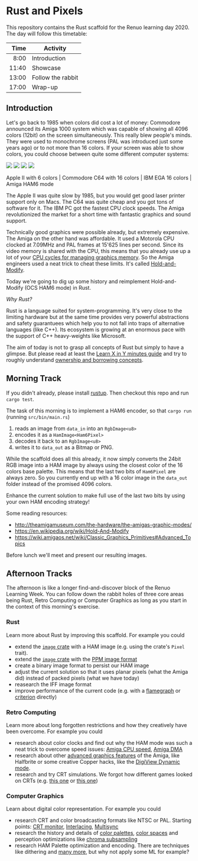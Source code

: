 # Rust and Pixels

This repository contains the Rust scaffold for the Renuo learning day 2020.
The day will follow this timetable:

| Time  | Activity          |
| ----: | ----------------- |
|  8:00 | Introduction      |
| 11:40 | Showcase          |
| 13:00 | Follow the rabbit |
| 17:00 | Wrap-up           |

## Introduction

Let's go back to 1985 when colors did cost a lot of money: Commodore announced its Amiga 1000 system which was
capable of showing all 4096 colors (12bit) on the screen simultaneously. This really blew people's minds. They were 
used to monochrome screens (PAL was introduced just some years ago) or to not more than 16 colors. If your screen was
able to show colors, you could choose between quite some different computer systems:

![](https://upload.wikimedia.org/wikipedia/commons/5/5a/Screen_color_test_AppleII_HighRes.png)
![](https://upload.wikimedia.org/wikipedia/commons/e/ef/Screen_color_test_Commodore64_Multicolor.png)
![](https://upload.wikimedia.org/wikipedia/commons/7/7b/Screen_color_test_EGA_16colors.png)
![](https://upload.wikimedia.org/wikipedia/commons/b/be/Screen_color_test_Amiga_4096colors_HAM.png)

Apple II with 6 colors | Commodore C64 with 16 colors | IBM EGA 16 colors | Amiga HAM6 mode

The Apple II was quite slow by 1985, but you would get good laser printer support only on Macs. The C64 was quite
cheap and you got tons of software for it. The IBM PC got the fastest CPU clock speeds. The Amiga revolutionized
the market for a short time with fantastic graphics and sound support.

Technically good graphics were possible already, but extremely expensive. The Amiga on the other hand was affordable.
It used a Motorola CPU clocked at 7.09MHz and PAL frames at 15'625 lines per second. Since its video memory is shared
with the CPU, this means that you already use up a lot of your [CPU cycles for managing graphics memory](https://retrocomputing.stackexchange.com/a/2149). So the Amiga engineers used a neat trick to cheat these limits.
It's called [Hold-and-Modify](https://en.wikipedia.org/wiki/Hold-And-Modify).

Today we're going to dig up some history and reimplement Hold-and-Modify (OCS HAM6 mode) in Rust.

_Why Rust?_

Rust is a language suited for system-programming. It's very close to the limiting hardware but at the same
time provides very powerful abstractions and safety guarantuees which help you to not fall into traps of
alternative languages (like C++). Its ecosystem is growing at an enormous pace with the support of C++ heavy-weights
like Microsoft.

The aim of today is not to grasp all concepts of Rust but simply to have a glimpse. But please read at least
the [Learn X in Y minutes guide](https://learnxinyminutes.com/docs/rust/) and try to roughly understand [ownership and borrowing concepts](https://doc.rust-lang.org/1.30.0/book/first-edition/ownership.html).

## Morning Track

If you didn't already, please install [rustup](https://www.rust-lang.org/tools/install).
Then checkout this repo and run `cargo test`.

The task of this morning is to implement a HAM6 encoder, so that `cargo run` (running `src/bin/main.rs`)

1. reads an image from `data_in` into an `RgbImage<u8>`
1. encodes it as a `HamImage<Ham6Pixel>`
1. decodes it back to an `RgbImage<u8>`
1. writes it to `data_out` as a Bitmap or PNG.

While the scaffold does all this already, it now simply converts the 24bit RGB image into a HAM image by
always using the closest color of the 16 colors base palette. This means that the last two bits of
`Ham6Pixel` are always zero. So you currently end up with a 16 color image in the `data_out` folder
instead of the promised 4096 colors.

Enhance the current solution to make full use of the last two bits by using your own HAM encoding strategy!

Some reading resources:

* http://theamigamuseum.com/the-hardware/the-amigas-graphic-modes/
* https://en.wikipedia.org/wiki/Hold-And-Modify
* https://wiki.amigaos.net/wiki/Classic_Graphics_Primitives#Advanced_Topics

Before lunch we'll meet and present our resulting images.

## Afternoon Tracks

The afternoon is like a longer find-and-discover block of the Renuo Learning Week. You can follow down
the rabbit holes of three core areas being Rust, Retro Computing or Computer Graphics as long
as you start in the context of this morning's exercise.

### Rust

Learn more about Rust by improving this scaffold. For example you could

* extend the [`image` crate](https://docs.rs/image/0.23.4/image/) with a HAM image (e.g. using the crate's `Pixel` trait).
* extend the [`image` crate](https://docs.rs/image/0.23.4/image/) with the [PPM image format](http://netpbm.sourceforge.net/doc/ppm.html#plainppm)
* create a binary image format to persist our HAM image
* adjust the current solution so that it uses planar pixels (what the Amiga did) instead of packed pixels (what we have today)
* reasearch the IFF image format
* improve performance of the current code (e.g. with a [flamegraph](https://github.com/flamegraph-rs/flamegraph)
  or [criterion](https://docs.rs/criterion/0.3.2/criterion/) directly)

### Retro Computing

Learn more about long forgotten restrictions and how they creatively have been overcome. For example you could

* research about color clocks and find out why the HAM mode was such a neat trick to overcome
  speed issues:
  [Amiga CPU speed](https://retrocomputing.stackexchange.com/a/2149),
  [Amiga DMA](http://amigadev.elowar.com/read/ADCD_2.1/Hardware_Manual_guide/node012A.html)
* research about other [advanced graphics features](https://wiki.amigaos.net/wiki/Classic_Graphics_Primitives#Advanced_Topics)
  of the Amiga, like Halfbrite or some creative Copper hacks, like the [DigiView Dynamic mode](https://amigalove.com/viewtopic.php?f=7&t=620).
* research and try CRT simulations. We forgot how different games looked on CRTs (e.g. [this one](https://www.gamasutra.com/blogs/KylePittman/20150420/241442/CRT_Simulation_in_Super_Win_the_Game.php) or
  [this one](https://web.archive.org/web/20180927020443/http://www.piratehearts.com/blog/2014/03/28/crt-simulation/))

### Computer Graphics

Learn about digital color representation. For example you could

* research CRT and color broadcasting formats like NTSC or PAL.
  Starting points:
  [CRT monitor](https://en.wikipedia.org/wiki/Cathode-ray_tube),
  [Interlacing](https://en.wikipedia.org/wiki/Interlaced_video),
  [Multisync](https://en.wikipedia.org/wiki/Multisync_monitor)
* research the history and details of
  [color palettes](https://en.wikipedia.org/wiki/List_of_16-bit_computer_color_palettes),
  [color spaces](https://de.wikipedia.org/wiki/Farbraum) and perception optimizations like
  [chroma subsampling](https://github.com/leandromoreira/digital_video_introduction#chroma-subsampling)
* research HAM Palette optimization and encoding. There are techniques like dithering and
  [many more](http://mrsebe.bplaced.net/blog/wordpress/?p=1339), but why not apply some ML for example?
